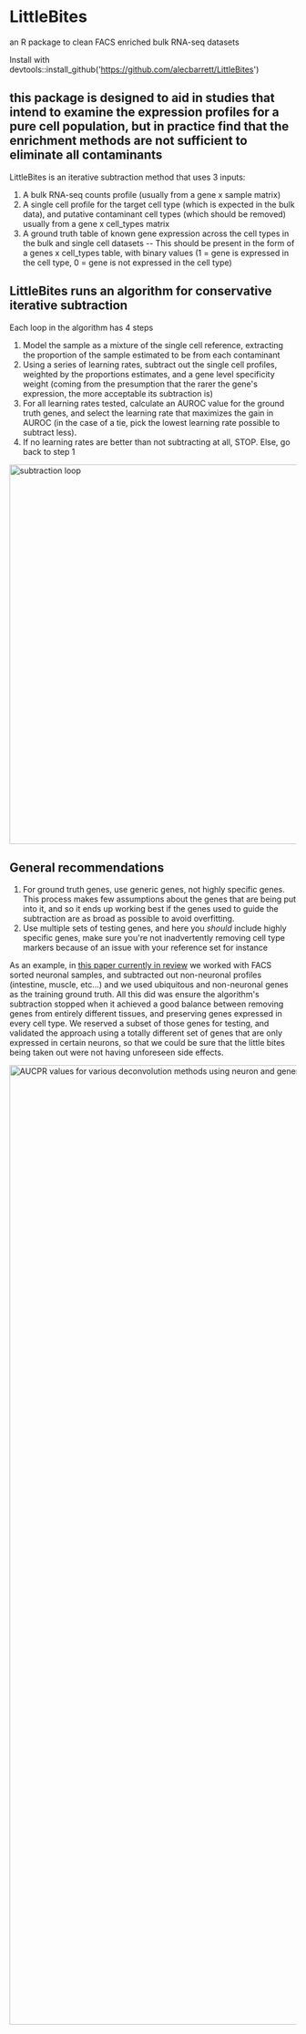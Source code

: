 # LittleBites
an R package to clean FACS enriched bulk RNA-seq datasets

Install with devtools::install_github('https://github.com/alecbarrett/LittleBites')


## this package is designed to aid in studies that intend to examine the expression profiles for a pure cell population, but in practice find that the enrichment methods are not sufficient to eliminate all contaminants

LittleBites is an iterative subtraction method that uses 3 inputs:
1) A bulk RNA-seq counts profile (usually from a gene x sample matrix)
2) A single cell profile for the target cell type (which is expected in the bulk data), and putative contaminant cell types (which should be removed) usually from a gene x cell_types matrix
3) A ground truth table of known gene expression across the cell types in the bulk and single cell datasets -- This should be present in the form of a genes x cell_types table, with binary values (1 = gene is expressed in the cell type, 0 = gene is not expressed in the cell type)

## LittleBites runs an algorithm for conservative iterative subtraction

Each loop in the algorithm has 4 steps
1) Model the sample as a mixture of the single cell reference, extracting the proportion of the sample estimated to be from each contaminant
2) Using a series of learning rates, subtract out the single cell profiles, weighted by the proportions estimates, and a gene level specificity weight (coming from the presumption that the rarer the gene's expression, the more acceptable its subtraction is)
3) For all learning rates tested, calculate an AUROC value for the ground truth genes, and select the learning rate that maximizes the gain in AUROC (in the case of a tie, pick the lowest learning rate possible to subtract less).
4) If no learning rates are better than not subtracting at all, STOP. Else, go back to step 1

<img width="666" alt="subtraction loop" src="https://github.com/user-attachments/assets/6a7a3ca9-3438-4fb2-b50f-2d7e4d6a9b9b" />

## General recommendations

1) For ground truth genes, use generic genes, not highly specific genes. This process makes few assumptions about the genes that are being put into it, and so it ends up working best if the genes used to guide the subtraction are as broad as possible to avoid overfitting.
2) Use multiple sets of testing genes, and here you *should* include highly specific genes, make sure you're not inadvertently removing cell type markers because of an issue with your reference set for instance

As an example, in [this paper currently in review](https://www.biorxiv.org/content/10.1101/2025.01.26.634951v1) we worked with FACS sorted neuronal samples, and subtracted out non-neuronal profiles (intestine, muscle, etc...) and we used ubiquitous and non-neuronal genes as the training ground truth. All this did was ensure the algorithm's subtraction stopped when it achieved a good balance between removing genes from entirely different tissues, and preserving genes expressed in every cell type. We reserved a subset of those genes for testing, and validated the approach using a totally different set of genes that are only expressed in certain neurons, so that we could be sure that the little bites being taken out were not having unforeseen side effects.

<img width="1684" alt="AUCPR values for various deconvolution methods using neuron and generic markers" src="https://github.com/user-attachments/assets/0d6f347c-2b06-4f82-a27c-cabd2f1a8633" />


